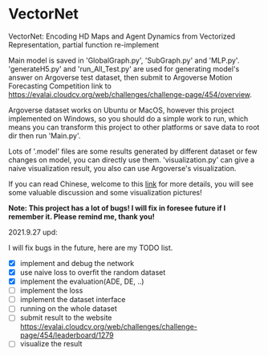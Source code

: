 # VectorNet
VectorNet: Encoding HD Maps and Agent Dynamics from Vectorized Representation, partial function re-implement


Main model is saved in 'GlobalGraph.py', 'SubGraph.py' and 'MLP.py'. 
'generateH5.py' and 'run_All_Test.py' are used for generating model's answer on Argoverse test dataset, 
then submit to Argoverse Motion Forecasting Competition link to https://evalai.cloudcv.org/web/challenges/challenge-page/454/overview.

Argoverse dataset works on Ubuntu or MacOS, however this project implemented on Windows, so you should do a simple work to run,
which means you can transform this project to other platforms or save data to root dir then run 'Main.py'.

Lots of '.model' files are some results generated by different dataset or few changes on model, you can directly use them.
'visualization.py' can give a naive visualization result, you also can use Argoverse's visualization.

If you can read Chinese, welcome to this [link](https://zhuanlan.zhihu.com/p/149799591) for more details, you will see some valuable discussion and some visualization pictures!



**Note: This project has a lot of bugs! I will fix in foresee future if I remember it. Please remind me, thank you!**

2021.9.27 upd: 

I will fix bugs in the future, here are my TODO list.

- [x] implement and debug the network
- [x] use naive loss to overfit the random dataset
- [x] implement the evaluation(ADE, DE, ..)
- [ ] implement the loss
- [ ] implement the dataset interface
- [ ] running on the whole dataset
- [ ] submit result to the website https://evalai.cloudcv.org/web/challenges/challenge-page/454/leaderboard/1279
- [ ] visualize the result